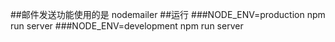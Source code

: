 ##邮件发送功能使用的是 nodemailer 
##运行
###NODE_ENV=production npm run server
###NODE_ENV=development npm run server